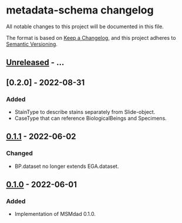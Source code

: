 # metadata-schema changelog

All notable changes to this project will be documented in this file.

The format is based on [Keep a Changelog](https://keepachangelog.com/en/1.0.0/),
and this project adheres to [Semantic Versioning](https://semver.org/spec/v2.0.0.html).

## [Unreleased] - ...

## [0.2.0] - 2022-08-31
### Added
- StainType to describe stains separately from Slide-object.
- CaseType that can reference BiologicalBeings and Specimens.

## [0.1.1] - 2022-06-02
### Changed
- BP.dataset no longer extends EGA.dataset.

## [0.1.0] - 2022-06-01
### Added
- Implementation of MSMdad 0.1.0.


[Unreleased]: https://github.com/imi-bigpicture/metadata-schema/compare/0.1.1..HEAD
[0.1.1]: https://github.com/imi-bigpicture/metadata-schema/compare/v0.1.0..v0.1.1
[0.1.0]: https://github.com/imi-bigpicture/metadata-schema/tree/refs/tags/v0.1.0

